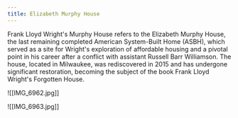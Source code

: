 ```yaml
---
title: Elizabeth Murphy House
---
```

Frank Lloyd Wright's Murphy House refers to the Elizabeth Murphy House, the last remaining completed American System-Built Home (ASBH), which served as a site for Wright's exploration of affordable housing and a pivotal point in his career after a conflict with assistant Russell Barr Williamson. The house, located in Milwaukee, was rediscovered in 2015 and has undergone significant restoration, becoming the subject of the book Frank Lloyd Wright's Forgotten House.

![[IMG_6962.jpg]]

![[IMG_6963.jpg]]
